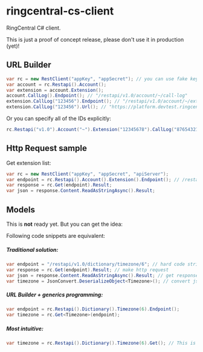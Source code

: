 # ringcentral-cs-client

RingCentral C# client.

This is just a proof of concept release, please don't use it in production (yet)!


## URL Builder

```cs
var rc = new RestClient("appKey", "appSecret"); // you can use fake key and secret if you don't talk to api server.
var account = rc.Restapi().Account();
var extension = account.Extension();
account.CallLog().Endpoint(); // "/restapi/v1.0/account/~/call-log"
extension.CallLog("123456").Endpoint(); // "/restapi/v1.0/account/~/extension/~/call-log/123456"
extension.CallLog("123456").Url(); // "https://platform.devtest.ringcentral.com/restapi/v1.0/account/~/extension/~/call-log/123456"
```

Or you can specify all of the IDs explicitly:

```cs
rc.Restapi("v1.0").Account("~").Extension("12345678").CallLog("87654321").Endpoint(); // "/restapi/v1.0/account/~/extension/12345678/call-log/87654321"
```


## Http Request sample

Get extension list:

```cs
var rc = new RestClient("appKey", "appSecret", "apiServer");
var endpoint = rc.Restapi().Account().Extension().Endpoint(); // /restapi/v1.0/account/~/extension/~
var response = rc.Get(endpoint).Result;
var json = response.Content.ReadAsStringAsync().Result;
```

## Models

This is **not** ready yet. But you can get the idea:

Following code snippets are equivalent:

##### Traditional solution:

```cs
var endpoint = "/restapi/v1.0/dictionary/timezone/6"; // hard code string
var response = rc.Get(endpoint).Result; // make http request
var json = response.Content.ReadAsStringAsync().Result; // get response json
var timezone = JsonConvert.DeserializeObject<Timezone>(); // convert json to model
```

##### URL Builder + generics programming:

```cs
var endpoint = rc.Restapi().Dictionary().Timezone(6).Endpoint();
var timezone = rc.Get<Timezone>(endpoint);
```

##### Most intuitive:

```cs
var timezone = rc.Restapi().Dictionary().Timezone(6).Get(); // This is the shortest solution.
```
